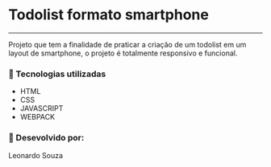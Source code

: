 # Todolist formato smartphone

<hr>

<p> Projeto que tem a finalidade de praticar a criação de um todolist em um layout de smartphone, o projeto é totalmente responsivo e funcional.</p>

 ### :hammer:  Tecnologias utilizadas

* HTML 
* CSS
* JAVASCRIPT
* WEBPACK

### :pushpin: Desevolvido por:

Leonardo Souza 









